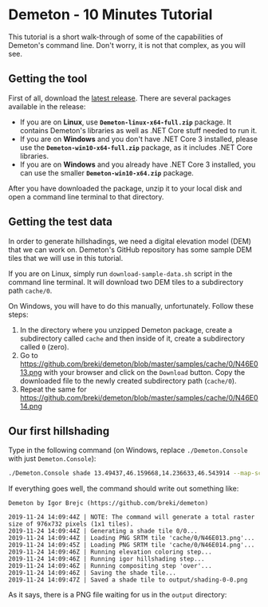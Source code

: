 # Demeton - 10 Minutes Tutorial

This tutorial is a short walk-through of some of the capabilities of Demeton's command line. Don't worry, it is not that complex, as you will see.

## Getting the tool
First of all, download the [latest release](https://github.com/breki/demeton/releases/latest). There are several packages available in the release:
- If you are on **Linux**, use **`Demeton-linux-x64-full.zip`** package. It contains Demeton's libraries as well as .NET Core stuff needed to run it.
- If you are on **Windows** and you don't have .NET Core 3 installed, please use the **`Demeton-win10-x64-full.zip`** package, as it includes .NET Core libraries.
- If you are on **Windows** and you already have .NET Core 3 installed, you can use the smaller **`Demeton-win10-x64.zip`** package.

After you have downloaded the package, unzip it to your local disk and open a command line terminal to that directory.

## Getting the test data
In order to generate hillshadings, we need a digital elevation model (DEM) that we can work on. Demeton's GitHub repository has some sample DEM tiles that we will use in this tutorial. 

If you are on Linux, simply run `download-sample-data.sh` script in the command line terminal. It will download two DEM tiles to a subdirectory path `cache/0`.

On Windows, you will have to do this manually, unfortunately. Follow these steps:
1. In the directory where you unzipped Demeton package, create a subdirectory called `cache` and then inside of it, create a subdirectory called `0` (zero).
1. Go to https://github.com/breki/demeton/blob/master/samples/cache/0/N46E013.png with your browser and click on the `Download` button. Copy the downloaded file to the newly created subdirectory path (`cache/0`).
1. Repeat the same for https://github.com/breki/demeton/blob/master/samples/cache/0/N46E014.png

## Our first hillshading

Type in the following command (on Windows, replace `./Demeton.Console` with just `Demeton.Console`):

```bash
./Demeton.Console shade 13.49437,46.159668,14.236633,46.543914 --map-scale 1000000
```

If everything goes well, the command should write out something like:
```
Demeton by Igor Brejc (https://github.com/breki/demeton)

2019-11-24 14:09:44Z | NOTE: The command will generate a total raster size of 976x732 pixels (1x1 tiles).
2019-11-24 14:09:44Z | Generating a shade tile 0/0...
2019-11-24 14:09:44Z | Loading PNG SRTM tile 'cache/0/N46E013.png'...
2019-11-24 14:09:45Z | Loading PNG SRTM tile 'cache/0/N46E014.png'...
2019-11-24 14:09:46Z | Running elevation coloring step...
2019-11-24 14:09:46Z | Running igor hillshading step...
2019-11-24 14:09:46Z | Running compositing step 'over'...
2019-11-24 14:09:46Z | Saving the shade tile...
2019-11-24 14:09:47Z | Saved a shade tile to output/shading-0-0.png
```

As it says, there is a PNG file waiting for us in the `output` directory:

